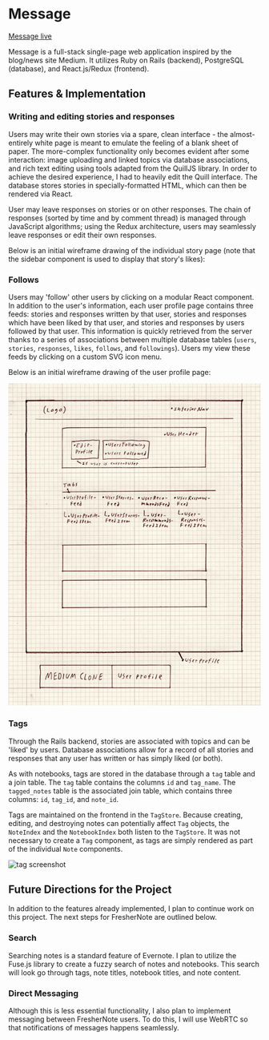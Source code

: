 # Message

[Message live][heroku]

[heroku]: http://message-medium.herokuapp.com/

Message is a full-stack single-page web application inspired by the blog/news site Medium. It utilizes Ruby on Rails (backend), PostgreSQL (database), and React.js/Redux (frontend).

## Features & Implementation 

### Writing and editing stories and responses

Users may write their own stories via a spare, clean interface - the almost-entirely white page is meant to emulate the feeling of a blank sheet of paper. The more-complex functionality only becomes evident after some interaction: image uploading and linked topics via database associations, and rich text editing using tools adapted from the QuillJS library. In order to achieve the desired experience, I had to heavily edit the Quill interface. The database stores stories in specially-formatted HTML, which can then be rendered via React.

User may leave responses on stories or on other responses. The chain of responses (sorted by time and by comment thread) is managed through JavaScript algorithms; using the Redux architecture, users may seamlessly leave responses or edit their own responses.

Below is an initial wireframe drawing of the individual story page (note that the sidebar component is used to display that story's likes):

### Follows

Users may 'follow' other users by clicking on a modular React component. In addition to the user's information, each user profile page contains three feeds: stories and responses written by that user, stories and responses which have been liked by that user, and stories and responses by users followed by that user. This information is quickly retrieved from the server thanks to a series of associations between multiple database tables (`users`, `stories`, `responses`, `likes`, `follows`, and `followings`). Users my view these feeds by clicking on a custom SVG icon menu.

Below is an initial wireframe drawing of the user profile page:

![image of user_profile](wireframes/user-profile.png)

### Tags

Through the Rails backend, stories are associated with topics and can be 'liked' by users. Database associations allow for a record of all stories and responses that any user has written or has simply liked (or both).

As with notebooks, tags are stored in the database through a `tag` table and a join table.  The `tag` table contains the columns `id` and `tag_name`.  The `tagged_notes` table is the associated join table, which contains three columns: `id`, `tag_id`, and `note_id`.  

Tags are maintained on the frontend in the `TagStore`.  Because creating, editing, and destroying notes can potentially affect `Tag` objects, the `NoteIndex` and the `NotebookIndex` both listen to the `TagStore`.  It was not necessary to create a `Tag` component, as tags are simply rendered as part of the individual `Note` components.  

![tag screenshot](wireframes/tag-search.png)

## Future Directions for the Project

In addition to the features already implemented, I plan to continue work on this project.  The next steps for FresherNote are outlined below.

### Search

Searching notes is a standard feature of Evernote.  I plan to utilize the Fuse.js library to create a fuzzy search of notes and notebooks.  This search will look go through tags, note titles, notebook titles, and note content.  

### Direct Messaging

Although this is less essential functionality, I also plan to implement messaging between FresherNote users.  To do this, I will use WebRTC so that notifications of messages happens seamlessly.  

